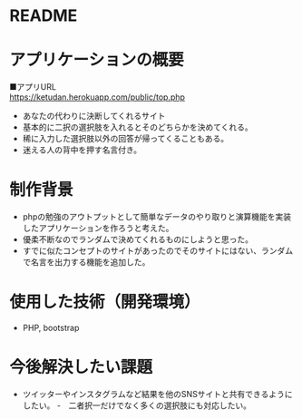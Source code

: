 # README

# アプリケーションの概要

■アプリURL<br>
https://ketudan.herokuapp.com/public/top.php

- あなたの代わりに決断してくれるサイト
- 基本的に二択の選択肢を入れるとそのどちらかを決めてくれる。
- 稀に入力した選択肢以外の回答が帰ってくることもある。
- 迷える人の背中を押す名言付き。

# 制作背景
- phpの勉強のアウトプットとして簡単なデータのやり取りと演算機能を実装したアプリケーションを作ろうと考えた。
- 優柔不断なのでランダムで決めてくれるものにしようと思った。
- すでに似たコンセプトのサイトがあったのでそのサイトにはない、ランダムで名言を出力する機能を追加した。


# 使用した技術（開発環境）
- PHP, bootstrap

# 今後解決したい課題
- ツイッターやインスタグラムなど結果を他のSNSサイトと共有できるようにしたい。
-　二者択一だけでなく多くの選択肢にも対応したい。
